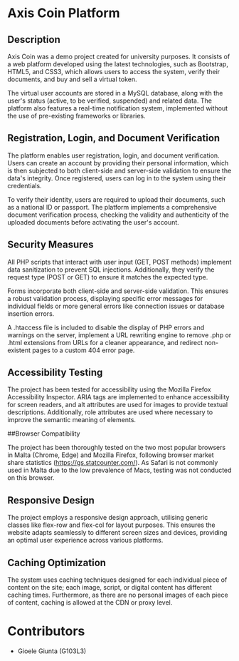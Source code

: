 # Axis Coin Platform

## Description

Axis Coin was a demo project created for university purposes. It consists of a web platform developed using the latest technologies, such as Bootstrap, HTML5, and CSS3, which allows users to access the system, verify their documents, and buy and sell a virtual token.

The virtual user accounts are stored in a MySQL database, along with the user's status (active, to be verified, suspended) and related data. The platform also features a real-time notification system, implemented without the use of pre-existing frameworks or libraries.

## Registration, Login, and Document Verification

The platform enables user registration, login, and document verification. Users can create an account by providing their personal information, which is then subjected to both client-side and server-side validation to ensure the data's integrity. Once registered, users can log in to the system using their credentials.

To verify their identity, users are required to upload their documents, such as a national ID or passport. The platform implements a comprehensive document verification process, checking the validity and authenticity of the uploaded documents before activating the user's account.

## Security Measures

All PHP scripts that interact with user input (GET, POST methods) implement data sanitization to prevent SQL injections. Additionally, they verify the request type (POST or GET) to ensure it matches the expected type.

Forms incorporate both client-side and server-side validation. This ensures a robust validation process, displaying specific error messages for individual fields or more general errors like connection issues or database insertion errors.


A .htaccess file is included to disable the display of PHP errors and warnings on the server, implement a URL rewriting engine to remove .php or .html extensions from URLs for a cleaner appearance, and redirect non-existent pages to a custom 404 error page.

## Accessibility Testing

The project has been tested for accessibility using the Mozilla Firefox Accessibility Inspector. ARIA tags are implemented to enhance accessibility for screen readers, and alt attributes are used for images to provide textual descriptions. Additionally, role attributes are used where necessary to improve the semantic meaning of elements.

##Browser Compatibility

The project has been thoroughly tested on the two most popular browsers in Malta (Chrome, Edge) and Mozilla Firefox, following browser market share statistics (https://gs.statcounter.com/). As Safari is not commonly used in Malta due to the low prevalence of Macs, testing was not conducted on this browser.

## Responsive Design

The project employs a responsive design approach, utilising generic classes like flex-row and flex-col for layout purposes. This ensures the website adapts seamlessly to different screen sizes and devices, providing an optimal user experience across various platforms.

## Caching Optimization

The system uses caching techniques designed for each individual piece of content on the site; each image, script, or digital content has different caching times. Furthermore, as there are no personal images of each piece of content, caching is allowed at the CDN or proxy level.

# Contributors

 - Gioele Giunta (G103L3)
